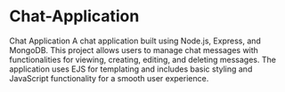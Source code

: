 # Chat-Application
Chat Application  A chat application built using Node.js, Express, and MongoDB. This project allows users to manage chat messages with functionalities for viewing, creating, editing, and deleting messages. The application uses EJS for templating and includes basic styling and JavaScript functionality for a smooth user experience.
